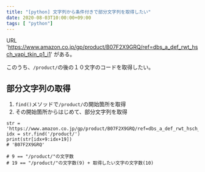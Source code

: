 ```yaml
---
title: "[python] 文字列から条件付きで部分文字列を取得したい"
date: 2020-08-03T10:00:00+09:00
tags: [ "python"]
---
```


URL 'https://www.amazon.co.jp/gp/product/B07F2X9GRQ/ref=dbs_a_def_rwt_hsch_vapi_tkin_p1_i1' がある。

このうち、`/product/`の後の１０文字のコードを取得したい。

##  部分文字列の取得

1) `find()`メソッドで`/product/`の開始箇所を取得
2) その開始箇所からはじめて、部分文字列を取得

```
str = 'https://www.amazon.co.jp/gp/product/B07F2X9GRQ/ref=dbs_a_def_rwt_hsch_vapi_tkin_p1_i1'
idx = str.find('/product/')
print(str[idx+9:idx+19])
# 'B07F2X9GRQ'

# 9 == "/product/"の文字数
# 19 == "/product/"の文字数(9) + 取得したい文字の文字数(10)
```
